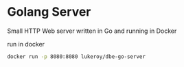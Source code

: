 # Golang Server

Small HTTP Web server written in Go and running in Docker

run in docker
```bash
docker run -p 8080:8080 lukeroy/dbe-go-server
```
